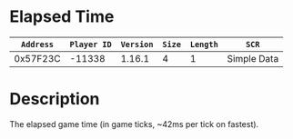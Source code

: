 # Elapsed Time

| `Address` | `Player ID` | `Version` | `Size` | `Length` | `SCR` |
| ---------- | ----------- | --------- | ------ | -------- | ---- |
| 0x57F23C | -11338 | 1.16.1 | 4 | 1 | Simple Data |

# Description

The elapsed game time (in game ticks, ~42ms per tick on fastest).